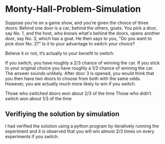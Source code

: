 # Monty-Hall-Problem-Simulation

Suppose you're on a game show, and you're given the choice of three doors: Behind one door is a car; behind the others, goats. You pick a door, say No. 1, and the host, who knows what's behind the doors, opens another door, say No. 3, which has a goat. He then says to you, "Do you want to pick door No. 2?" Is it to your advantage to switch your choice?

Believe it or not, it’s actually to your benefit to switch:

If you switch, you have roughly a 2/3 chance of winning the car.
If you stick to your original choice you have roughly a 1/3 chance of winning the car.
The answer sounds unlikely. After door 3 is opened, you would think that you then have two doors to choose from both with the same odds. However, you are actually much more likely to win if you switch.

Those who switched doors won about 2/3 of the time
Those who didn’t switch won about 1/3 of the time

## Verifiying the solution by simulation

I had verified the solution using a python program by iteratively running the experiment and it is observed that you will win almost 2/3 times on every experiments if you switch.


